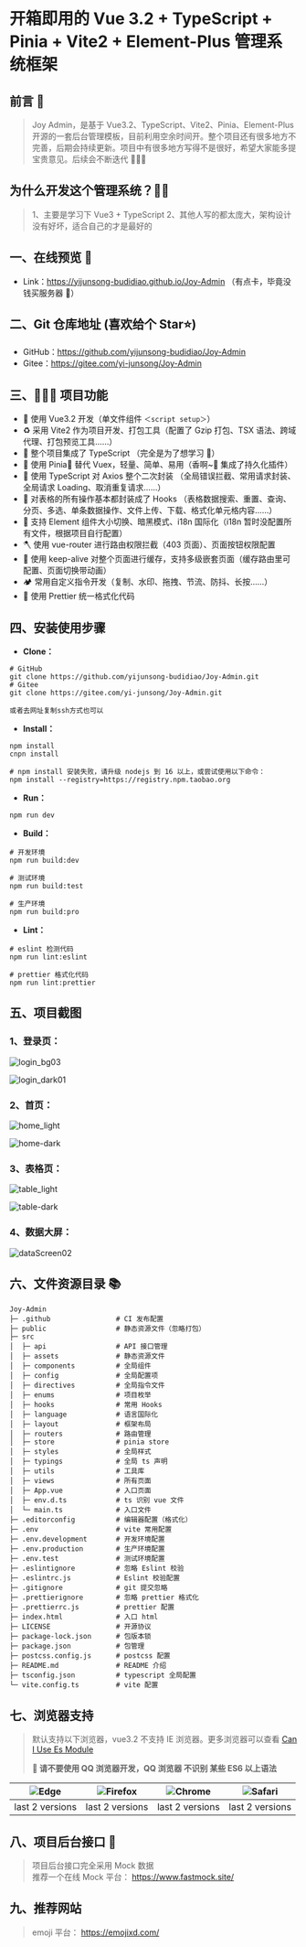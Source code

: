 # 开箱即用的 Vue 3.2 + TypeScript + Pinia + Vite2 + Element-Plus 管理系统框架

## 前言 📖

> Joy Admin，是基于 Vue3.2、TypeScript、Vite2、Pinia、Element-Plus 开源的一套后台管理模板，目前利用空余时间开。整个项目还有很多地方不完善，后期会持续更新。项目中有很多地方写得不是很好，希望大家能多提宝贵意见。后续会不断迭代 🎀🎀🎀

## 为什么开发这个管理系统？🤷‍♂️

> 1、主要是学习下 Vue3 + TypeScript
> 2、其他人写的都太庞大，架构设计没有好坏，适合自己的才是最好的

## 一、在线预览 👀

- Link：https://yijunsong-budidiao.github.io/Joy-Admin （有点卡，毕竟没钱买服务器 🤣）

## 二、Git 仓库地址 (喜欢给个 Star⭐)

- GitHub：https://github.com/yijunsong-budidiao/Joy-Admin
- Gitee：https://gitee.com/yi-junsong/Joy-Admin

## 三、🔨🔨🔨 项目功能

- 🌲 使用 Vue3.2 开发（单文件组件 `＜script setup＞`）
- ♻️ 采用 Vite2 作为项目开发、打包工具（配置了 Gzip 打包、TSX 语法、跨域代理、打包预览工具……）
- 🌳 整个项目集成了 TypeScript （完全是为了想学习 🤣）
- 🍁 使用 Pinia🍍 替代 Vuex，轻量、简单、易用（香啊~🤤 集成了持久化插件）
- 🍂 使用 TypeScript 对 Axios 整个二次封装 （全局错误拦截、常用请求封装、全局请求 Loading、取消重复请求……）
- 🍃 对表格的所有操作基本都封装成了 Hooks （表格数据搜索、重置、查询、分页、多选、单条数据操作、文件上传、下载、格式化单元格内容……）
- 🌴 支持 Element 组件大小切换、暗黑模式、i18n 国际化（i18n 暂时没配置所有文件，根据项目自行配置）
- 🪓 使用 vue-router 进行路由权限拦截（403 页面）、页面按钮权限配置
- 🌵 使用 keep-alive 对整个页面进行缓存，支持多级嵌套页面（缓存路由里可配置、页面切换带动画）
- 🏕️ 常用自定义指令开发（复制、水印、拖拽、节流、防抖、长按……）
- 🌄 使用 Prettier 统一格式化代码

## 四、安装使用步骤

- **Clone：**

```text
# GitHub
git clone https://github.com/yijunsong-budidiao/Joy-Admin.git
# Gitee
git clone https://gitee.com/yi-junsong/Joy-Admin.git

或者去网址复制ssh方式也可以
```

- **Install：**

```text
npm install
cnpn install

# npm install 安装失败，请升级 nodejs 到 16 以上，或尝试使用以下命令：
npm install --registry=https://registry.npm.taobao.org

```

- **Run：**

```text
npm run dev
```

- **Build：**

```text
# 开发环境
npm run build:dev

# 测试环境
npm run build:test

# 生产环境
npm run build:pro
```

- **Lint：**

```text
# eslint 检测代码
npm run lint:eslint

# prettier 格式化代码
npm run lint:prettier

```

## 五、项目截图

### 1、登录页：

![login_bg03](https://iamge-1259297738.cos.ap-chengdu.myqcloud.com/md/login_bg03.png)

![login_dark01](https://iamge-1259297738.cos.ap-chengdu.myqcloud.com/md/login_dark01.png)

### 2、首页：

![home_light](https://iamge-1259297738.cos.ap-chengdu.myqcloud.com/md/home_light.png)

![home-dark](https://iamge-1259297738.cos.ap-chengdu.myqcloud.com/img/20220602145003.png)

### 3、表格页：

![table_light](https://iamge-1259297738.cos.ap-chengdu.myqcloud.com/md/table_light.png)

![table-dark](https://iamge-1259297738.cos.ap-chengdu.myqcloud.com/img/20220602145016.png)

### 4、数据大屏：

![dataScreen02](https://iamge-1259297738.cos.ap-chengdu.myqcloud.com/img/20220602170253.png)

## 六、文件资源目录 📚

```text
Joy-Admin
├─ .github                # CI 发布配置
├─ public                 # 静态资源文件（忽略打包）
├─ src
│  ├─ api                 # API 接口管理
│  ├─ assets              # 静态资源文件
│  ├─ components          # 全局组件
│  ├─ config              # 全局配置项
│  ├─ directives          # 全局指令文件
│  ├─ enums               # 项目枚举
│  ├─ hooks               # 常用 Hooks
│  ├─ language            # 语言国际化
│  ├─ layout              # 框架布局
│  ├─ routers             # 路由管理
│  ├─ store               # pinia store
│  ├─ styles              # 全局样式
│  ├─ typings             # 全局 ts 声明
│  ├─ utils               # 工具库
│  ├─ views               # 所有页面
│  ├─ App.vue             # 入口页面
│  ├─ env.d.ts            # ts 识别 vue 文件
│  └─ main.ts             # 入口文件
├─ .editorconfig          # 编辑器配置（格式化）
├─ .env                   # vite 常用配置
├─ .env.development       # 开发环境配置
├─ .env.production        # 生产环境配置
├─ .env.test              # 测试环境配置
├─ .eslintignore          # 忽略 Eslint 校验
├─ .eslintrc.js           # Eslint 校验配置
├─ .gitignore             # git 提交忽略
├─ .prettierignore        # 忽略 prettier 格式化
├─ .prettierrc.js         # prettier 配置
├─ index.html             # 入口 html
├─ LICENSE                # 开源协议
├─ package-lock.json      # 包版本锁
├─ package.json           # 包管理
├─ postcss.config.js      # postcss 配置
├─ README.md              # README 介绍
├─ tsconfig.json          # typescript 全局配置
└─ vite.config.ts         # vite 配置
```

## 七、浏览器支持

> 默认支持以下浏览器，vue3.2 不支持 IE 浏览器。更多浏览器可以查看 [Can I Use Es Module](https://caniuse.com/?search=ESModule)
>
> **💢 请不要使用 QQ 浏览器开发，QQ 浏览器 不识别 某些 ES6 以上语法**

| ![Edge](https://iamge-1259297738.cos.ap-chengdu.myqcloud.com/md/Edge.png) | ![Firefox](https://iamge-1259297738.cos.ap-chengdu.myqcloud.com/md/Firefox.png) | ![Chrome](https://iamge-1259297738.cos.ap-chengdu.myqcloud.com/md/Chrome.png) | ![Safari](https://iamge-1259297738.cos.ap-chengdu.myqcloud.com/md/Safari.png) |
| :-----------------------------------------------------------------------: | :-----------------------------------------------------------------------------: | :---------------------------------------------------------------------------: | :---------------------------------------------------------------------------: |
|                              last 2 versions                              |                                 last 2 versions                                 |                                last 2 versions                                |                                last 2 versions                                |

## 八、项目后台接口 🧩

> 项目后台接口完全采用 Mock 数据  
> 推荐一个在线 Mock 平台： https://www.fastmock.site/

## 九、推荐网站

> emoji 平台： https://emojixd.com/
